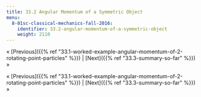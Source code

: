 ```yaml
---
title: 33.2 Angular Momentum of a Symmetric Object
menu:
  8-01sc-classical-mechanics-fall-2016:
    identifier: 33.2-angular-momentum-of-a-symmetric-object
    weight: 2110
---
```

« [Previous]({{% ref "33.1-worked-example-angular-momentum-of-2-rotating-point-particles" %}}) | [Next]({{% ref "33.3-summary-so-far" %}}) »

« [Previous]({{% ref "33.1-worked-example-angular-momentum-of-2-rotating-point-particles" %}}) | [Next]({{% ref "33.3-summary-so-far" %}}) »